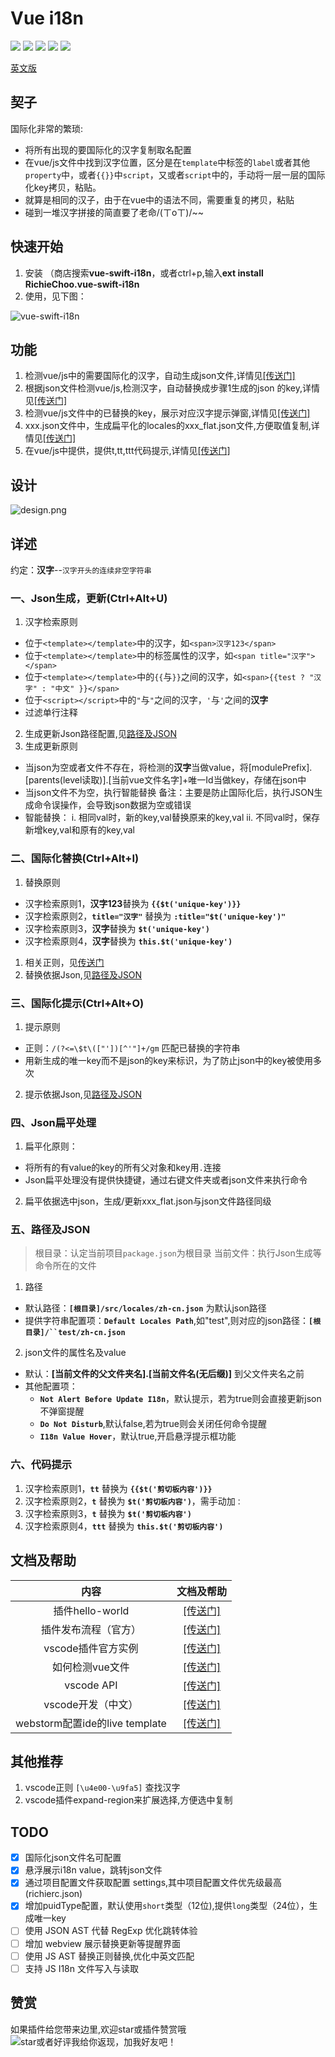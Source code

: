 # Vue i18n

[![](https://vsmarketplacebadge.apphb.com/version/RichieChoo.vue-swift-i18n.svg
)](https://marketplace.visualstudio.com/items?itemName=RichieChoo.vue-swift-i18n)
[![](https://vsmarketplacebadge.apphb.com/installs-short/RichieChoo.vue-swift-i18n.svg
)](https://marketplace.visualstudio.com/items?itemName=RichieChoo.vue-swift-i18n)
[![](https://vsmarketplacebadge.apphb.com/downloads-short/RichieChoo.vue-swift-i18n.svg
)](https://marketplace.visualstudio.com/items?itemName=RichieChoo.vue-swift-i18n)
[![](https://vsmarketplacebadge.apphb.com/rating-short/RichieChoo.vue-swift-i18n.svg
)](https://marketplace.visualstudio.com/items?itemName=RichieChoo.vue-swift-i18n)
[![](https://vsmarketplacebadge.apphb.com/trending-monthly/RichieChoo.vue-swift-i18n.svg
)](https://marketplace.visualstudio.com/items?itemName=RichieChoo.vue-swift-i18n)

[英文版](./README_EN.md)

## 契子
国际化非常的繁琐:

- 将所有出现的要国际化的汉字复制取名配置
- 在vue/js文件中找到汉字位置，区分是在`template`中标签的`label`或者其他`property`中，或者`{{}}`中`script`，又或者`script`中的，手动将一层一层的国际化key拷贝，粘贴。
- 就算是相同的汉子，由于在vue中的语法不同，需要重复的拷贝，粘贴
- 碰到一堆汉字拼接的简直要了老命/(ㄒoㄒ)/~~

## 快速开始

1. 安装
   （商店搜索**vue-swift-i18n**，或者ctrl+p,输入**ext install RichieChoo.vue-swift-i18n**
2. 使用，见下图：

![vue-swift-i18n](https://cdn.nlark.com/yuque/0/2020/gif/111625/1592184981019-4f136ddf-b31f-4102-9a60-8daa65aded6d.gif)

## 功能

1. 检测vue/js中的需要国际化的汉字，自动生成json文件,详情见[[传送门]](#Ne7u1)
1. 根据json文件检测vue/js,检测汉字，自动替换成步骤1生成的json 的key,详情见[[传送门]](#ypf2z)
1. 检测vue/js文件中的已替换的key，展示对应汉字提示弹窗,详情见[[传送门]](#qkRns)
1. xxx.json文件中，生成扁平化的locales的xxx_flat.json文件,方便取值复制,详情见[[传送门]](#AupC0)
1. 在vue/js中提供，提供t,tt,ttt代码提示,详情见[[传送门]](#8c0Fn)

## 设计
![design.png](https://cdn.nlark.com/yuque/0/2020/png/111625/1582165204110-151c4717-556e-443e-8975-cb29cbcbe83f.png "design")

## 详述
约定：**汉字**--`汉字开头的连续非空字符串`

### 一、Json生成，更新(Ctrl+Alt+U)

1. 汉字检索原则

- 位于`<template></template>`中的汉字，如`<span>汉字123</span>`
- 位于`<template></template>`中的标签属性的汉字，如`<span title="汉字"></span>`
- 位于`<template></template>`中的`{{`与`}}`之间的汉字，如`<span>{{test ? "汉字" : "中文" }}</span>`
- 位于`<script></script>`中的`"`与`"`之间的汉字，`'`与`'`之间的**汉字**
- 过滤单行注释
2. 生成更新Json路径配置,见[路径及JSON](#r4EQa)
3. 生成更新原则

- 当json为空或者文件不存在，将检测的**汉字**当做value，将[modulePrefix].[parents(level读取)].[当前vue文件名字]+唯一Id当做key，存储在json中
- 当json文件不为空，执行智能替换
备注：主要是防止国际化后，执行JSON生成命令误操作，会导致json数据为空或错误
- 智能替换：
i. 相同val时，新的key,val替换原来的key,val
ii. 不同val时，保存新增key,val和原有的key,val

### 二、国际化替换(Ctrl+Alt+I)

1. 替换原则
- 汉字检索原则1，**汉字123**替换为 **`{{$t('unique-key')}}`**
- 汉字检索原则2，**`title="汉字"`** 替换为 **`:title="$t('unique-key')"`**
- 汉字检索原则3，**汉字**替换为 **`$t('unique-key')`**
- 汉字检索原则4，**汉字**替换为 **`this.$t('unique-key')`**

1. 相关正则，见[传送门](https://github.com/RichieChoo/vue-swift-i18n/blob/master/utils/regex.js)
2. 替换依据Json,见[路径及JSON](#r4EQa)

### 三、国际化提示(Ctrl+Alt+O)

1. 提示原则
- 正则：`/(?<=\$t\(["'])[^'"]+/gm` 匹配已替换的字符串
- 用新生成的唯一key而不是json的key来标识，为了防止json中的key被使用多次

2. 提示依据Json,见[路径及JSON](#r4EQa)

### 四、Json扁平处理

1. 扁平化原则：
- 将所有的有value的key的所有父对象和key用`.`连接
- Json扁平处理没有提供快捷键，通过右键文件夹或者json文件来执行命令
2. 扁平依据选中json，生成/更新xxx_flat.json与json文件路径同级

### 五、路径及JSON
>根目录：认定当前项目`package.json`为根目录
>当前文件：执行Json生成等命令所在的文件

1. 路径
- 默认路径：**`[根目录]/src/locales/zh-cn.json`** 为默认json路径
- 提供字符串配置项：**`Default Locales Path`**,如"test",则对应的json路径：**`[根目录]/``test/zh-cn.json`**

2. json文件的属性名及value
- 默认：**[当前文件的父文件夹名].[当前文件名(无后缀)]**
到父文件夹名之前
- 其他配置项：
  - **`Not Alert Before Update I18n`**，默认提示，若为true则会直接更新json不弹窗提醒
  - **`Do Not Disturb`**,默认false,若为true则会关闭任何命令提醒
  - **`I18n Value Hover`**，默认true,开启悬浮提示框功能



### 六、代码提示
1. 汉字检索原则1，**`tt`** 替换为 **`{{$t('剪切板内容')}}`**
1. 汉字检索原则2，**`t`** 替换为 **`$t('剪切板内容')`**，需手动加`：`
1. 汉字检索原则3，**`t`** 替换为 **`$t('剪切板内容')`**
1. 汉字检索原则4，**`ttt`** 替换为 **`this.$t('剪切板内容')`**


## 文档及帮助

| 内容 | 文档及帮助 |
| :---: | :---: |
| 插件hello-world | [[传送门]](https://code.visualstudio.com/api/get-started/your-first-extension) |
| 插件发布流程（官方） | [[传送门]](https://code.visualstudio.com/api/working-with-extensions/publishing-extension) |
| vscode插件官方实例 | [[传送门]](https://github.com/microsoft/vscode-extension-samples) |
| 如何检测vue文件 | [[传送门]](https://code.visualstudio.com/api/language-extensions/language-configuration-guide) |
| vscode API | [[传送门]](https://code.visualstudio.com/api/references/vscode-api) |
| vscode开发（中文） | [[传送门]](https://www.cnblogs.com/liuxianan/p/vscode-plugin-hello-world.html) |
| webstorm配置ide的live template | [[传送门]](https://www.jianshu.com/p/02a2d2c1b556) |



## 其他推荐

1. vscode正则 `[\u4e00-\u9fa5]` 查找汉字
2. vscode插件expand-region来扩展选择,方便选中复制

## TODO
- [x] 国际化json文件名可配置
- [x] 悬浮展示i18n value，跳转json文件
- [x] 通过项目配置文件获取配置 settings,其中项目配置文件优先级最高(richierc.json)
- [x] 增加puidType配置，默认使用`short`类型（12位),提供`long`类型（24位），生成唯一key
- [ ] 使用 JSON AST 代替 RegExp 优化跳转体验
- [ ] 增加 webview 展示替换更新等提醒界面
- [ ] 使用 JS AST 替换正则替换,优化中英文匹配
- [ ] 支持 JS I18n 文件写入与读取

## 赞赏
如果插件给您带来边里,欢迎star或插件赞赏哦
![star或者好评我给你返现，加我好友吧！](https://cdn.nlark.com/yuque/0/2020/png/111625/1591099372734-9be6b399-dc8e-4b2b-9313-b2f6b4c0169c.png "star或者好评我给你返现，加我好友吧！")








